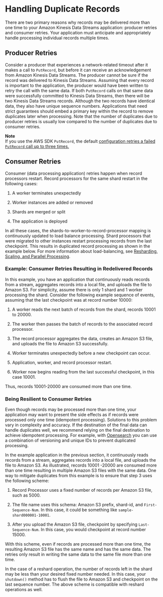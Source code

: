 # Handling Duplicate Records<a name="kinesis-record-processor-duplicates"></a>

There are two primary reasons why records may be delivered more than one time to your Amazon Kinesis Data Streams application: producer retries and consumer retries\. Your application must anticipate and appropriately handle processing individual records multiple times\.

## Producer Retries<a name="kinesis-record-processor-duplicates-producer"></a>

Consider a producer that experiences a network\-related timeout after it makes a call to `PutRecord`, but before it can receive an acknowledgement from Amazon Kinesis Data Streams\. The producer cannot be sure if the record was delivered to Kinesis Data Streams\. Assuming that every record is important to the application, the producer would have been written to retry the call with the same data\. If both `PutRecord` calls on that same data were successfully committed to Kinesis Data Streams, then there will be two Kinesis Data Streams records\. Although the two records have identical data, they also have unique sequence numbers\. Applications that need strict guarantees should embed a primary key within the record to remove duplicates later when processing\. Note that the number of duplicates due to producer retries is usually low compared to the number of duplicates due to consumer retries\.

**Note**  
If you use the AWS SDK `PutRecord`, the default [configuration retries a failed `PutRecord` call up to three times\.](https://docs.aws.amazon.com/sdk-for-java/latest/reference/com/amazonaws/ClientConfiguration.html)

## Consumer Retries<a name="kinesis-record-processor-duplicates-consumer"></a>

Consumer \(data processing application\) retries happen when record processors restart\. Record processors for the same shard restart in the following cases:

1. A worker terminates unexpectedly 

1. Worker instances are added or removed 

1. Shards are merged or split 

1. The application is deployed 

In all these cases, the shards\-to\-worker\-to\-record\-processor mapping is continuously updated to load balance processing\. Shard processors that were migrated to other instances restart processing records from the last checkpoint\. This results in duplicated record processing as shown in the example below\. For more information about load\-balancing, see [Resharding, Scaling, and Parallel Processing](kinesis-record-processor-scaling.md)\.

### Example: Consumer Retries Resulting in Redelivered Records<a name="kinesis-record-processor-duplicates-consumer-example"></a>

In this example, you have an application that continuously reads records from a stream, aggregates records into a local file, and uploads the file to Amazon S3\. For simplicity, assume there is only 1 shard and 1 worker processing the shard\. Consider the following example sequence of events, assuming that the last checkpoint was at record number 10000:

1.  A worker reads the next batch of records from the shard, records 10001 to 20000\.

1.  The worker then passes the batch of records to the associated record processor\.

1.  The record processor aggregates the data, creates an Amazon S3 file, and uploads the file to Amazon S3 successfully\.

1.  Worker terminates unexpectedly before a new checkpoint can occur\. 

1.  Application, worker, and record processor restart\.

1.  Worker now begins reading from the last successful checkpoint, in this case 10001\.

Thus, records 10001\-20000 are consumed more than one time\.

### Being Resilient to Consumer Retries<a name="kinesis-record-processor-duplicates-consumer-resilience"></a>

Even though records may be processed more than one time, your application may want to present the side effects as if records were processed only one time \(idempotent processing\)\. Solutions to this problem vary in complexity and accuracy\. If the destination of the final data can handle duplicates well, we recommend relying on the final destination to achieve idempotent processing\. For example, with [Opensearch](https://www.opensearch.org/) you can use a combination of versioning and unique IDs to prevent duplicated processing\. 

In the example application in the previous section, it continuously reads records from a stream, aggregates records into a local file, and uploads the file to Amazon S3\. As illustrated, records 10001 \-20000 are consumed more than one time resulting in multiple Amazon S3 files with the same data\. One way to mitigate duplicates from this example is to ensure that step 3 uses the following scheme: 

1.  Record Processor uses a fixed number of records per Amazon S3 file, such as 5000\.

1.  The file name uses this schema: Amazon S3 prefix, shard\-id, and `First-Sequence-Num`\. In this case, it could be something like `sample-shard000001-10001`\.

1.  After you upload the Amazon S3 file, checkpoint by specifying `Last-Sequence-Num`\. In this case, you would checkpoint at record number 15000\. 

With this scheme, even if records are processed more than one time, the resulting Amazon S3 file has the same name and has the same data\. The retries only result in writing the same data to the same file more than one time\.

In the case of a reshard operation, the number of records left in the shard may be less than your desired fixed number needed\. In this case, your `shutdown()` method has to flush the file to Amazon S3 and checkpoint on the last sequence number\. The above scheme is compatible with reshard operations as well\.